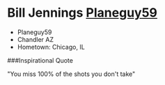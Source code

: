 # Bill Jennings [Planeguy59](https://github.com/Planeguy59)

* Planeguy59
* Chandler AZ
* Hometown: Chicago, IL

###Inspirational Quote

"You miss 100% of the shots you don't take"

